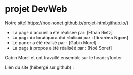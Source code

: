 # projet DevWeb

Notre site](https://noe-sonet.github.io/projet-html.github.io/) 


- La page d'accueil a été réalisée par: [Ethan Rietz]
- La page  de boutique a été réaliséé par : [Ibrahima Ngom]
- Le  panier a été réalisé par : [Gabin Morel]
- La page à propos a été réaliséé par : [Noé Sonet]

Gabin Morel et   ont travaillé ensemble sur le header/footer

Lien du site (hébergé sur github) : 
